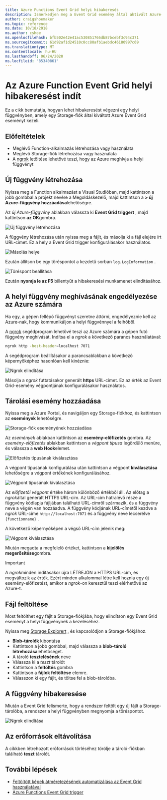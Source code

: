 ```yaml
---
title: Azure Functions Event Grid helyi hibakeresés
description: Ismerkedjen meg a Event Grid esemény által aktivált Azure-függvények hibakeresésével
author: craigshoemaker
ms.topic: reference
ms.date: 10/18/2018
ms.author: cshoe
ms.openlocfilehash: bfb502e42e41ac530851766db87bcebf3c94c371
ms.sourcegitcommit: 61d92af1d24510c0cc80afb1aebdc46180997c69
ms.translationtype: MT
ms.contentlocale: hu-HU
ms.lasthandoff: 06/24/2020
ms.locfileid: "85340861"
---
```

# <a name="azure-function-event-grid-trigger-local-debugging"></a>Az Azure Function Event Grid helyi hibakeresést indít

Ez a cikk bemutatja, hogyan lehet hibakeresést végezni egy helyi függvényben, amely egy Storage-fiók által kiváltott Azure Event Grid eseményt kezeli. 

## <a name="prerequisites"></a>Előfeltételek

- Meglévő Function-alkalmazás létrehozása vagy használata
- Meglévő Storage-fiók létrehozása vagy használata
- A [ngrok](https://ngrok.com/) letöltése lehetővé teszi, hogy az Azure meghívja a helyi függvényt

## <a name="create-a-new-function"></a>Új függvény létrehozása

Nyissa meg a Function alkalmazást a Visual Studióban, majd kattintson a jobb gombbal a projekt nevére a Megoldáskezelő, majd kattintson a **> új Azure-függvény hozzáadása**lehetőségre.

Az *új Azure-függvény* ablakban válassza ki **Event Grid triggert** , majd kattintson **az OK**gombra.

![Új függvény létrehozása](./media/functions-debug-event-grid-trigger-local/functions-debug-event-grid-trigger-local-add-function.png)

A függvény létrehozása után nyissa meg a fájlt, és másolja ki a fájl elejére írt URL-címet. Ez a hely a Event Grid trigger konfigurálásakor használatos.

![Másolás helye](./media/functions-debug-event-grid-trigger-local/functions-debug-event-grid-trigger-local-copy-location.png)

Ezután állítson be egy töréspontot a kezdetű sorban `log.LogInformation` .

![Töréspont beállítása](./media/functions-debug-event-grid-trigger-local/functions-debug-event-grid-trigger-local-set-breakpoint.png)


Ezután **nyomja le az F5** billentyűt a hibakeresési munkamenet elindításához.

## <a name="allow-azure-to-call-your-local-function"></a>A helyi függvény meghívásának engedélyezése az Azure számára

Ha egy, a gépen fellépő függvényt szeretne áttörni, engedélyeznie kell az Azure-nak, hogy kommunikáljon a helyi függvénnyel a felhőből.

A [ngrok](https://ngrok.com/) segédprogram lehetővé teszi az Azure számára a gépen futó függvény meghívását. Indítsa el a *ngrok* a következő parancs használatával:

```bash
ngrok http -host-header=localhost 7071
```
A segédprogram beállításakor a parancsablakban a következő képernyőképhez hasonlóan kell kinéznie:

![Ngrok elindítása](./media/functions-debug-event-grid-trigger-local/functions-debug-event-grid-trigger-local-ngrok.png)

Másolja a *ngrok* futtatásakor generált **https** URL-címet. Ez az érték az Event Grid-esemény végpontjának konfigurálásakor használatos.

## <a name="add-a-storage-event"></a>Tárolási esemény hozzáadása

Nyissa meg a Azure Portal, és navigáljon egy Storage-fiókhoz, és kattintson az **események** lehetőségre.

![Storage-fiók eseményének hozzáadása](./media/functions-debug-event-grid-trigger-local/functions-debug-event-grid-trigger-local-add-event.png)

Az *események* ablakban kattintson az **esemény-előfizetés** gombra. Az *esemény-előfizetés* ablakban kattintson a *végpont típusa* legördülő menüre, és válassza a **web Hook**elemet.

![Előfizetés típusának kiválasztása](./media/functions-debug-event-grid-trigger-local/functions-debug-event-grid-trigger-local-event-subscription-type.png)

A végpont típusának konfigurálása után kattintson a végpont **kiválasztása** lehetőségre a végpont értékének konfigurálásához.

![Végpont típusának kiválasztása](./media/functions-debug-event-grid-trigger-local/functions-debug-event-grid-trigger-local-event-subscription-endpoint.png)

Az *előfizetői végpont* értéke három különböző értékből áll. Az előtag a *ngrok*által generált HTTPS URL-cím. Az URL-cím hátralévő része a függvény kódlapja fájljában található URL-címről származik, és a függvény neve a végén van hozzáadva. A függvény kódjának URL-címétől kezdve a *ngrok* URL-címe `http://localhost:7071` és a függvény neve lecserélve `{functionname}` .

A következő képernyőképen a végső URL-cím jelenik meg:

![Végpont kiválasztása](./media/functions-debug-event-grid-trigger-local/functions-debug-event-grid-trigger-local-event-subscription-endpoint-selection.png)

Miután megadta a megfelelő értéket, kattintson a **kijelölés megerősítése**gombra.

> [!IMPORTANT]
> A *ngrok*minden indításakor újra LÉTREJÖN a HTTPS URL-cím, és megváltozik az érték. Ezért minden alkalommal létre kell hoznia egy új esemény-előfizetést, amikor a *ngrok*-on keresztül teszi elérhetővé az Azure-t.

## <a name="upload-a-file"></a>Fájl feltöltése

Most feltölthet egy fájlt a Storage-fiókjába, hogy elindítson egy Event Grid eseményt a helyi függvénynek a kezeléséhez. 

Nyissa meg [Storage Explorert](https://azure.microsoft.com/features/storage-explorer/) , és kapcsolódjon a Storage-fiókjához. 

- **Blob-tárolók** kibontása 
- Kattintson a jobb gombbal, majd válassza a **blob-tároló létrehozása**lehetőséget.
- A tároló **tesztelésének** neve
- Válassza ki a *teszt* tárolót
- Kattintson a **feltöltés** gombra
- Kattintson a **fájlok feltöltése** elemre.
- Válasszon ki egy fájlt, és töltse fel a blob-tárolóba.

## <a name="debug-the-function"></a>A függvény hibakeresése

Miután a Event Grid felismerte, hogy a rendszer feltölt egy új fájlt a Storage-tárolóba, a rendszer a helyi függvényben megnyomja a töréspontot.

![Ngrok elindítása](./media/functions-debug-event-grid-trigger-local/functions-debug-event-grid-trigger-local-breakpoint.png)

## <a name="clean-up-resources"></a>Az erőforrások eltávolítása

A cikkben létrehozott erőforrások törléséhez törölje a tároló-fiókban található **teszt** tárolót.

## <a name="next-steps"></a>További lépések

- [Feltöltött képek átméretezésének automatizálása az Event Grid használatával](../event-grid/resize-images-on-storage-blob-upload-event.md)
- [Azure Functions Event Grid trigger](./functions-bindings-event-grid.md)
